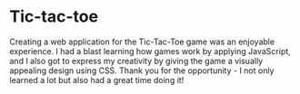 # Tic-tac-toe
Creating a web application for the Tic-Tac-Toe game was an enjoyable experience. I had a blast learning how games work by applying JavaScript, and I also got to express my creativity by giving the game a visually appealing design using CSS. Thank you for the opportunity - I not only learned a lot but also had a great time doing it!
